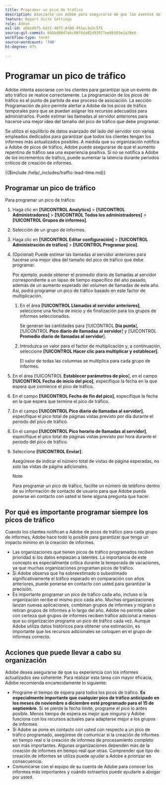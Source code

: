 ```yaml
---
title: Programar un pico de tráfico
description: Asociarse con Adobe para asegurarse de que los eventos de alto tráfico no experimenten latencia.
feature: Report Suite Settings
role: Admin
exl-id: a6bbd975-6d31-40f5-8f80-491ec3a5c5f5
source-git-commit: 665bd68d7ebc08f0da02d93977ee0b583e1a28e6
workflow-type: tm+mt
source-wordcount: '740'
ht-degree: 97%

---
```


# Programar un pico de tráfico

Adobe intenta asociarse con los clientes para garantizar que un evento de alto tráfico se realice correctamente. La programación de los picos de tráfico es el punto de partida de ese proceso de asociación. La sección Programación de pico permite alertar a Adobe de los picos de tráfico temporales para que se puedan asignar los recursos adecuados para administrarlos. Puede estimar las llamadas al servidor anteriores para hacerse una mejor idea del tamaño del pico de tráfico que debe programar.

Se utiliza el equilibrio de datos avanzado del lado del servidor con varios empleados dedicados para garantizar que todos los clientes tengan los informes más actualizados posibles. A medida que su organización notifica a Adobe de picos de tráfico, Adobe puede asegurarse de que el aumento repentino de tráfico sea una experiencia positiva. Si no se notifica a Adobe de los incrementos de tráfico, puede aumentar la latencia durante períodos críticos de creación de informes.

{{$include /help/_includes/traffic-lead-time.md}}

## Programar un pico de tráfico

Para programar un pico de tráfico:

1. Haga clic en **[!UICONTROL Analytics]** > **[!UICONTROL Administradores]** > **[!UICONTROL Todos los administradores]** > **[!UICONTROL Grupos de informes]**.
1. Selección de un grupo de informes.
1. Haga clic en **[!UICONTROL Editar configuración]** > **[!UICONTROL Administración de tráfico]** > **[!UICONTROL Programar pico]**.
1. (Opcional) Puede estimar las llamadas al servidor anteriores para hacerse una mejor idea del tamaño del pico de tráfico que debe programar.

   Por ejemplo, puede obtener el promedio diario de llamadas al servidor correspondiente a un lapso de tiempo específico del año pasado, además de un aumento esperado del volumen de llamadas de este año. Así, podrá programar un pico de tráfico basado en este factor de multiplicación.

   1. En el área **[!UICONTROL Llamadas al servidor anteriores]**, seleccione una fecha de inicio y de finalización para los grupos de informes seleccionados.

      Se generan las cantidades para [!UICONTROL **Día punta**], [!UICONTROL **Pico diario de llamadas al servidor**] y [!UICONTROL **Promedio diario de llamadas al servidor**].

   1. Introduzca un valor para el factor de multiplicación y, a continuación, seleccione **[!UICONTROL Hacer clic para multiplicar y establecer]**.

      El valor de todas las columnas se multiplica para cada grupo de informes.
1. En el área [!UICONTROL **Establecer parámetros de pico**], en el campo **[!UICONTROL Fecha de inicio del pico]**, especifique la fecha en la que espera que comience el pico de tráfico.
1. En el campo **[!UICONTROL Fecha de fin del pico]**, especifique la fecha en la que espera que termine el pico de tráfico.
1. En el campo **[!UICONTROL Pico diario de llamadas al servidor]**, especifique el pico total de páginas vistas previsto por día durante el periodo del pico de tráfico.
1. En el campo **[!UICONTROL Pico horario de llamadas al servidor]**, especifique el pico total de páginas vistas previsto por hora durante el periodo del pico de tráfico.
1. Seleccione **[!UICONTROL Enviar]**.

   Asegúrese de indicar el número total de vistas de página esperadas, no solo las vistas de página adicionales.

   >[!NOTE]
   >
   >Para programar un pico de tráfico, facilite un número de teléfono dentro de su información de contacto de usuario para que Adobe pueda ponerse en contacto con usted si tiene alguna pregunta que hacer.

## Por qué es importante programar siempre los picos de tráfico

Cuando los clientes notifican a Adobe de picos de tráfico para cada grupo de informes, Adobe hace todo lo posible para garantizar que tenga un impacto mínimo en la creación de informes.

* Las organizaciones que tienen picos de tráfico programados reciben prioridad si los datos empiezan a latentes. La importancia de este concepto es especialmente crítica durante la temporada de vacaciones, ya que muchas organizaciones programan picos de tráfico.
* Si Adobe observa que ha sobreestimado o subestimado significativamente el tráfico esperado en comparación con años anteriores, puede ponerse en contacto con usted para garantizar la precisión.
* Es importante programar un pico de tráfico cada año, incluso si la organización recibe el mismo pico cada año. Muchas organizaciones lanzan nuevas aplicaciones, combinan grupos de informes y migran o retiran grupos de informes a lo largo del año. Adobe no permite saber con certeza qué grupos de informes reciben tráfico adicional a menos que su organización programe un pico de tráfico cada vez. Aunque Adobe utiliza datos históricos para obtener una estimación, es importante que los recursos adicionales se coloquen en el grupo de informes correcto.

## Acciones que puede llevar a cabo su organización

Adobe desea asegurarse de que su experiencia con los informes actualizados sea coherente. Para realizar esta tarea con mayor eficacia, Adobe recomienda encarecidamente lo siguiente:

* Programe el tiempo de espera para todos los picos de tráfico. **Es especialmente importante que cualquier pico de tráfico anticipado en los meses de noviembre a diciembre esté programado para el 15 de septiembre**. Si se pierde la fecha límite, programe el pico lo antes posible. Menos tiempo de espera es mejor que ninguno y Adobe funciona con los recursos actuales para adaptarse mejor a los grupos de informes.
* Si Adobe se pone en contacto con usted con respecto a un pico de tráfico programado, asegúrese de comunicar si la creación de informes en tiempo real o la creación de informes de procesamiento completo son más importantes. Algunas organizaciones dependen más de la creación de informes en tiempo real que otras. Comprender qué tipo de creación de informes se utiliza puede ayudar a Adobe a priorizar en consecuencia.
* Comunicarse con el equipo de su cuenta de Adobe para conocer los informes más importantes y cuándo extraerlos puede ayudarle a abogar por usted.
